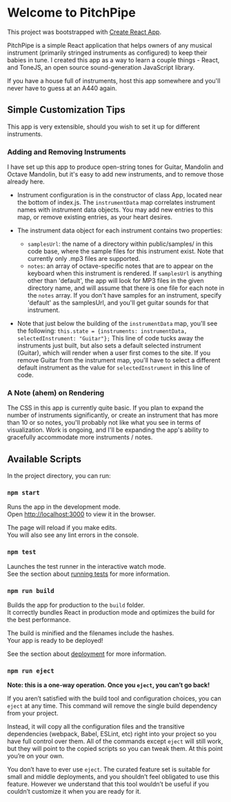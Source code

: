 # Welcome to PitchPipe

This project was bootstrapped with [Create React App](https://github.com/facebook/create-react-app).

PitchPipe is a simple React application that helps owners of any musical instrument 
(primarily stringed instruments as configured) to keep their babies in tune. I created
this app as a way to learn a couple things - React, and ToneJS, an open source 
sound-generation JavaScript library.

If you have a house full of instruments, host this app somewhere and you'll never have
to guess at an A440 again.

## Simple Customization Tips

This app is very extensible, should you wish to set it up for different instruments.

### Adding and Removing Instruments

I have set up this app to produce open-string tones for Guitar, Mandolin and 
Octave Mandolin, but it's easy to add new instruments, and to remove those
already here.

* Instrument configuration is in the constructor of class App, located near 
the bottom of index.js. The `instrumentData` map correlates instrument names 
with instrument data objects. You may add new  entries to this map, or remove 
existing entries, as your heart desires.

* The instrument data object for each instrument contains two properties:
   * `samplesUrl`: the name of a directory within public/samples/ in this code base,
   where the sample files for this instrument exist. Note that currently only .mp3
   files are supported.
   * `notes`: an array of octave-specific notes that are to appear on the keyboard
   when this instrument is rendered. If `samplesUrl` is anything other than 'default',
   the app will look for MP3 files in the given directory name, and will assume
   that there is one file for each note in the `notes` array. If you don't have
   samples for an instrument, specify 'default' as the samplesUrl, and you'll get
   guitar sounds for that instrument. 

* Note that just below the building of the `instrumentData` map, you'll see the following:
`this.state = {instruments: instrumentData, selectedInstrument: "Guitar"};`
This line of code tucks away the instruments just built, but also sets a default
selected instrument (Guitar), which will render when a user first comes to the site.
If you remove Guitar from the instrument map, you'll have to select a different 
default instrument as the value for `selectedInstrument` in this line of code.


### A Note (ahem) on Rendering
The CSS in this app is currently quite basic. If you plan to expand the number of instruments 
significantly, or create an instrument that has more than 10 or so notes, you'll 
probably not like what you see in terms of visualization. Work is ongoing, and I'll
be expanding the app's ability to gracefully accommodate more instruments / notes.


## Available Scripts

In the project directory, you can run:

### `npm start`

Runs the app in the development mode.\
Open [http://localhost:3000](http://localhost:3000) to view it in the browser.

The page will reload if you make edits.\
You will also see any lint errors in the console.

### `npm test`

Launches the test runner in the interactive watch mode.\
See the section about [running tests](https://facebook.github.io/create-react-app/docs/running-tests) for more information.

### `npm run build`

Builds the app for production to the `build` folder.\
It correctly bundles React in production mode and optimizes the build for the best performance.

The build is minified and the filenames include the hashes.\
Your app is ready to be deployed!

See the section about [deployment](https://facebook.github.io/create-react-app/docs/deployment) for more information.

### `npm run eject`

**Note: this is a one-way operation. Once you `eject`, you can’t go back!**

If you aren’t satisfied with the build tool and configuration choices, you can `eject` at any time. This command will remove the single build dependency from your project.

Instead, it will copy all the configuration files and the transitive dependencies (webpack, Babel, ESLint, etc) right into your project so you have full control over them. All of the commands except `eject` will still work, but they will point to the copied scripts so you can tweak them. At this point you’re on your own.

You don’t have to ever use `eject`. The curated feature set is suitable for small and middle deployments, and you shouldn’t feel obligated to use this feature. However we understand that this tool wouldn’t be useful if you couldn’t customize it when you are ready for it.

